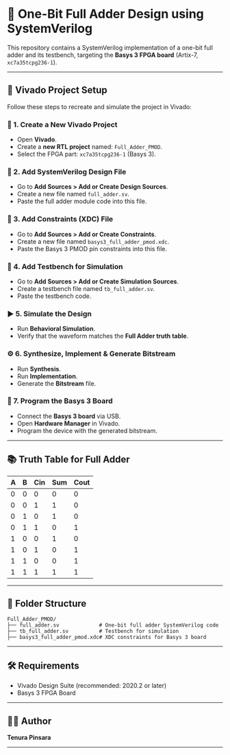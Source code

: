 # 🧠 One-Bit Full Adder Design using SystemVerilog

This repository contains a SystemVerilog implementation of a one-bit full adder and its testbench, targeting the **Basys 3 FPGA board** (Artix-7, `xc7a35tcpg236-1`).

---

## 📁 Vivado Project Setup

Follow these steps to recreate and simulate the project in Vivado:

### 🔧 1. Create a New Vivado Project

- Open **Vivado**.
- Create a **new RTL project** named: `Full_Adder_PMOD`.
- Select the FPGA part: `xc7a35tcpg236-1` (Basys 3).

### 📂 2. Add SystemVerilog Design File

- Go to **Add Sources > Add or Create Design Sources**.
- Create a new file named `full_adder.sv`.
- Paste the full adder module code into this file.

### 📌 3. Add Constraints (XDC) File

- Go to **Add Sources > Add or Create Constraints**.
- Create a new file named `basys3_full_adder_pmod.xdc`.
- Paste the Basys 3 PMOD pin constraints into this file.

### 🧪 4. Add Testbench for Simulation

- Go to **Add Sources > Add or Create Simulation Sources**.
- Create a testbench file named `tb_full_adder.sv`.
- Paste the testbench code.

### ▶️ 5. Simulate the Design

- Run **Behavioral Simulation**.
- Verify that the waveform matches the **Full Adder truth table**.

### ⚙️ 6. Synthesize, Implement & Generate Bitstream

- Run **Synthesis**.
- Run **Implementation**.
- Generate the **Bitstream** file.

### 🔌 7. Program the Basys 3 Board

- Connect the **Basys 3 board** via USB.
- Open **Hardware Manager** in Vivado.
- Program the device with the generated bitstream.

---

## 📚 Truth Table for Full Adder

| A | B | Cin | Sum | Cout |
|---|---|-----|-----|------|
| 0 | 0 |  0  |  0  |  0   |
| 0 | 0 |  1  |  1  |  0   |
| 0 | 1 |  0  |  1  |  0   |
| 0 | 1 |  1  |  0  |  1   |
| 1 | 0 |  0  |  1  |  0   |
| 1 | 0 |  1  |  0  |  1   |
| 1 | 1 |  0  |  0  |  1   |
| 1 | 1 |  1  |  1  |  1   |

---

## 📁 Folder Structure

```
Full_Adder_PMOD/
├── full_adder.sv             # One-bit full adder SystemVerilog code
├── tb_full_adder.sv          # Testbench for simulation
├── basys3_full_adder_pmod.xdc# XDC constraints for Basys 3 board
```

---

## 🛠️ Requirements

- Vivado Design Suite (recommended: 2020.2 or later)
- Basys 3 FPGA Board

---

## 👨‍💻 Author

**Tenura Pinsara**

---

